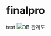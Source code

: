 # finalpro

test
![DB 관계도](https://user-images.githubusercontent.com/74748733/182300635-03e56a49-52f9-47f6-8ab4-c3b6e1055255.png)
